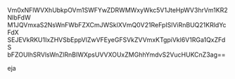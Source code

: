 Vm0xNFlWVXhUbkpOVm1SWFYwZDRWMWxyWkc5V1JteHpWV3hrVm1KR2NIbFdW
M1JQVmxaS2NsWnFWbFZXCmJWSklXVmQ0V21ReFpISlViRnBUQ21KRldYcFdX
SEJEVkRKU1IxZHVSbEppVlZwVFEyeGFSVkZVVmxKTgpiVkl6V1RGa1QxZFdS
bFZOUlhSRVlsWnZlRnBIWXpsUVVXOUxZMGhhYmdvS2VucHUKCnZ3ag==

eja